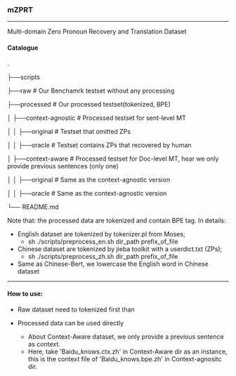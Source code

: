 ### mZPRT

---

Multi-domain Zero Pronoun Recovery and Translation Dataset



#### Catalogue

.

├──scripts

├──raw                                                         # Our Benchamrk testset without any processing

├──processed                                              # Our processed testset(tokenized, BPE)

│    ├──context-agnostic                            # Processed testset for sent-level MT

│    │    ├──original                                      # Testset that omitted ZPs

│    │    ├──oracle                                        # Testset contains ZPs that recovered by human

│    ├──context-aware                                # Processed testset for Doc-level MT, hear we only provide previous sentences (only one)

│    │    ├──original                                      # Same as the context-agnostic version   

│    │    ├──oracle                                        # Same as the context-agnostic version   

└── README.md



Note that: the processed data are tokenized and contain BPE tag.  In details:

* English dataset are tokenized by tokenizer.pl from Moses;
  * sh ./scripts/preprocess_en.sh dir_path prefix_of_file
* Chinese dataset are tokenized by jieba toolkit with a userdict.txt (ZPs);
  * sh ./scripts/preprocess_zh.sh dir_path prefix_of_file
* Same as Chinese-Bert, we lowercase the English word in Chinese dataset



---

#### How to use:

* Raw dataset need to tokenized first than

* Processed data can be used directly

  * About Context-Aware dataset, we only provide a previous sentence as context.
  * Here,  take 'Baidu_knows.ctx.zh' in Context-Aware dir as an instance, this is the context file of 'Baidu_knows.bpe.zh' in Context-agnositc dir. 

  





